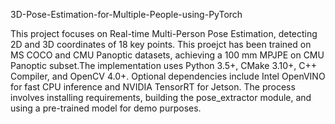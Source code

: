 3D-Pose-Estimation-for-Multiple-People-using-PyTorch

This project focuses on Real-time Multi-Person Pose Estimation, detecting 2D and 3D coordinates of 18 key points. This proejct has been trained on MS COCO and CMU Panoptic datasets, achieving a 100 mm MPJPE on CMU Panoptic subset.The implementation uses Python 3.5+, CMake 3.10+, C++ Compiler, and OpenCV 4.0+. Optional dependencies include Intel OpenVINO for fast CPU inference and NVIDIA TensorRT for Jetson. The process involves installing requirements, building the pose_extractor module, and using a pre-trained model for demo purposes.
